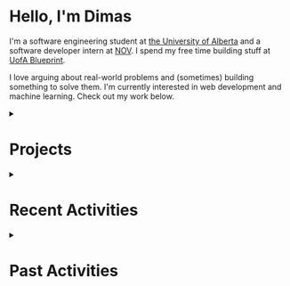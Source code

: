 # Hello, I'm Dimas 

I'm a software engineering student at [the University of Alberta](https://www.ualberta.ca/) and a software developer intern at [NOV](https://www.nov.com/). I spend my free time building stuff at [UofA Blueprint](https://uofablueprint.org/).

I love arguing about real-world problems and (sometimes) building something to solve them. I'm currently interested in web development and machine learning. Check out my work below.

<details>
  
  <summary>

  # Projects
    
  </summary>

  <details>
    <summary>Rusty Connect-4 (February 2023 - April 2023) </summary>
    
  * A web-based game built entirely with Rust. Equipped with a players database and multilevel AI opponent based on the MCTS algorithm
  * Built with: Rust, Yew, Rocket, MongoDB, WebAssembly

  [Learn More](https://github.com/dimassudjito/ECE421Group12/tree/master/project3)
    
  </details>

  <details>
    <summary>Alzheimer Calgary (September 2022 - January 2023)</summary>
    
  * A management portal for an adult daycare program run by the Alzheimer Society Calgary.
  * Built with: React Native, Firebase

  [Learn More](https://github.com/UofA-Blueprint/AlzheimerCalgary)
    
  </details>

  <details>
    <summary>ICard (June 2022 - August 2022)</summary>
    
  * A digital benefit card for the International Students’ Association. Allow participating vendors to verify eligible members.
  * Built with: React Native, Express.js, MongoDB, Google Cloud

  [Learn More](https://github.com/UofA-Blueprint/ICard)
    
  </details>

  <details>
    <summary>Gacha4Good (January 2022) </summary>
    
  * Boxing-themed [gacha](https://en.wikipedia.org/wiki/Gacha_game) game
  * Built with: React, MUI, Apollo, PayPal API, MongoDB, TypeScript

  [Learn More](https://github.com/dimassudjito/gacha4good)
    
  </details>

  <details>
    <summary>Fill-in-the-blank Medical Report (September 2021 - December 2021)</summary>

  * Automatic filling of medical report from chest X-ray scans using CNN-LSTM architecture. Worked under Dr. Li Cheng and Hoang Nguyen.
  * Built with: PyTorch, Pandas

  [Learn More](https://github.com/dimassudjito/med_caption)
    
  </details>

  <details>
    <summary>Quora Clone (May 2021 - June 2021)</summary>

  * A full clone of quora.com, a questions and answers application, based on GraphQL. Equipped with a classifier API to detect insincere questions.
  * Built with: Scikit-learn, Flask, MongoDB, Mongoose, Apollo, Vue.js, Vuetify

  [Learn More](https://github.com/dimassudjito/quora-clone)
  
  </details>

  <details>
    <summary>Logistic (February 2022)</summary>

  * Web application to keep track of warehouse inventory
  * Built with: Typescript, Apollo, React

  [Learn More](https://github.com/dimassudjito/logistic)
    
  </details>

  <details>
    <summary>Spacestagram (January 2022)</summary>

  * A tumblr-style UI for nasa astronomy photo of the day API
  * Built with: React, MUI

  [Learn More](https://github.com/dimassudjito/spacestagram)
  
  </details>

  <details>
    <summary>Campfire (December 2020)</summary>

  * A public space where users can read and write scary stories anonymously
  * Built with: PostgreSQL, node.js, express.js, react, bootstrap, heroku

  [Learn More](https://github.com/dimassudjito/campfire)
  
  </details>

  <details>
    <summary>Bang (January 2021)</summary>

  * A Kinect-like duel game where the players make the gun motion to pull the trigger. The player who shoots faster wins.
  * Built with: JavaScript, ml5, p5, teachable machine

  [Learn More](https://github.com/dimassudjito/bang)
  
  </details>

  <details>
    <summary>d3ja-vue (July 2021)</summary>

  * A vue component library for data visualization with d3.js
  * Built with: Vue.js, D3.js

  [Learn More](https://github.com/dimassudjito/d3ja-vue)
  
  </details>

  <details>
    <summary>Rankify (August 2021)</summary>

  * A suite of decision-making tools built with react and bootstrap. Currently hosts two tools: sports brackets and QuickSelect.
  * Built with: react, bootstrap

  [Learn More](https://github.com/dimassudjito/rankify)
  
  </details>

  <details>
    <summary>Congklak (November 2020)</summary>

  * It simulates a game of congklak for two players. It contains all the rules and it will move the seed automatically, so the players can focus on the game.
  * Built with: python, pygame

  [Learn More](https://github.com/dimassudjito/congklak)
  
  </details>
  
</details>

<details>
  
  <summary>

  # Recent Activities
    
  </summary>

  <details>
    <summary>Software Developer Intern @ NOV (May 2023 – December 2023)</summary>

  * Enhanced drilling report API endpoint based on client feedback, optimizing performance and improving user
experience.

  [Learn More](https://www.nov.com/)
  
  </details>

  <details>
    <summary>President @ UofA Blueprint (May 2022 – Present)</summary>

  * A student group building web and mobile apps for nonprofits pro bono.
  Currently developing apps for the Alzheimer Society of Calgary, DishZero, and
  International Students Association.
  * Oversaw all aspects of the projects including product, design, and engineering.
  * Founded the chapter and grew the organization to 60+ students and faculty
  advisors; received 300+ student applicants and held meetings with 25+
  nonprofit organizations in the first year. 
  * Supervised the administration team responsible for student recruitment,
  nonprofit outreach, social media, and funding.

  [Learn More](https://www.uofablueprint.org/)
  
  </details>

  <details>
    <summary>Software Developer Intern @ NOV (May 2022 – December 2022)</summary>

  * Developed an API endpoint using C# and .NET to aggregate data from multiple sources and generate drilling
reports. Implemented multi-threading, lazy loading, and caching techniques to enhance performance, resulting in a
43% improvement in processing speed.
  * Designed a Python module to visualize drilling data and generate PDF reports using Matplotlib. The module is
  built with reusable and extendable components to accommodate future analytics needs.
  * Accelerated migration from C# to Python for data visualization tasks by researching Python libraries and
  developing proof-of-concept programs to guide software architecture decisions.
  * Led Agile planning of a project by creating user stories and tasks, estimating story points, and identifying data
  dependencies to ensure on-time, within-budget delivery.

  [Learn More](https://www.nov.com/)
  
  </details>

  <details>
    <summary>Software Developer Intern @ Bioconversion Databank Foundation (May 2021 - Aug 2021)</summary>

  * Spearheaded the development of an intuitive interface for the virus receptor database using Vue.js and AWS
DynamoDB. Implemented key features such as advanced search, file export, and interactive diagrams, resulting in
improved usability of the database for end-users.
  * Created a dynamic visualization tool using D3.js that effectively showcased the relation between chemical pathways
  and organisms, improving the analysis of complex data sets by researchers.
  * Developed a single sign-on system for the main portal, admin portal, and user forum using Amazon Cognito
  streamlining access for authorized users.


  [Learn More](https://www.bio-conversion.org/)
  
  </details>
</details>

<details>
  <summary>
  
  # Past Activities
    
  </summary>

  <details>
    <summary>Frontennd Developer Apprentice @ DoktorUp (Sept - Dec 2020)</summary>

  * Developed an appointment snippet in the doctor page with React that reduces
  users’ booking time by 30%.
  * Fixed bugs and developed new features in the booking form using React
  router and Postman.
    
  </details>

  <details>
    <summary>Hardware Team @ Albertaloop</summary>

  *Wrote a preliminary research report on the cooling systems of the lithium-ion battery. This report explores different methods of cooling such as dielectric oil, water-based coolant, complete submersion, and air convection.
    
  </details>

  <details>
    <summary>careerrocket.io</summary>

  * Careerrocket.io is a startup that helps high school students find their future career by connecting them to industry professional
    
  </details>

  <details>
    <summary>Environmental Projects (Jun 2016 - May 2018)</summary>

  * Wrote two papers on the use of SCiO near-infrared spectrometer and Arduino in an automated waste sorting machine. Submitted in Spellman high voltage’s Clean Tech Competition and Indonesia Institute of Science’s youth research competition.
  * Built a double-segment dispensing container for a package-less supermarket. Finalist at Bogor Young Scientist Fair 2017.
  * Built a miniature wave-powered generator. 1st place at Madania Science Fair
    
  </details>

  <details>
    <summary>PHP Developer Intern @ the University of Indonesia (Dec 2017)</summary>

  * Prototyped a CRUD website that records students’ lab scores with PHP, MySQL, phpMyAdmin, HTML, and CSS in 2 weeks.
    
  </details>

  <details>
    <summary>yanglokal.com (Jun 2017 - Mar 2018)</summary>

  * yanglokal.com is a local-brand listing platform listing over 50 Indonesian brands.
    
  </details>
  
</details>

